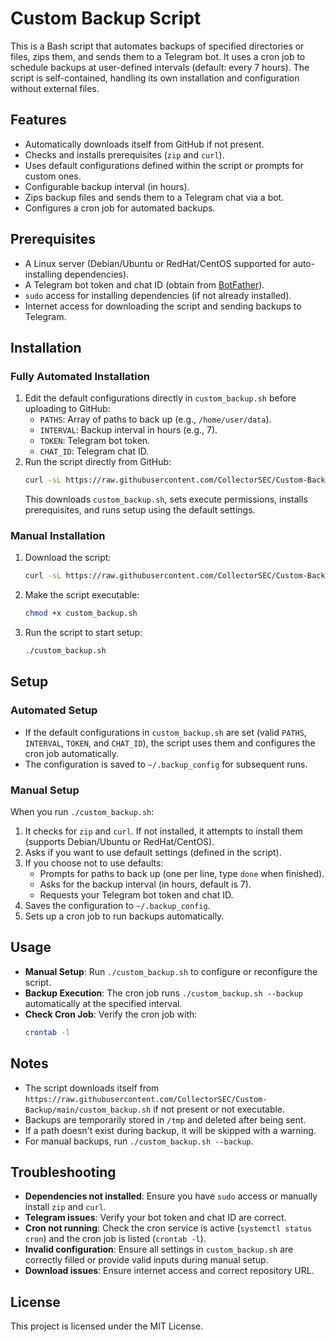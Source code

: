 # Custom Backup Script

This is a Bash script that automates backups of specified directories or files, zips them, and sends them to a Telegram bot. It uses a cron job to schedule backups at user-defined intervals (default: every 7 hours). The script is self-contained, handling its own installation and configuration without external files.

## Features
- Automatically downloads itself from GitHub if not present.
- Checks and installs prerequisites (`zip` and `curl`).
- Uses default configurations defined within the script or prompts for custom ones.
- Configurable backup interval (in hours).
- Zips backup files and sends them to a Telegram chat via a bot.
- Configures a cron job for automated backups.

## Prerequisites
- A Linux server (Debian/Ubuntu or RedHat/CentOS supported for auto-installing dependencies).
- A Telegram bot token and chat ID (obtain from [BotFather](https://t.me/BotFather)).
- `sudo` access for installing dependencies (if not already installed).
- Internet access for downloading the script and sending backups to Telegram.

## Installation
### Fully Automated Installation
1. Edit the default configurations directly in `custom_backup.sh` before uploading to GitHub:
   - `PATHS`: Array of paths to back up (e.g., `/home/user/data`).
   - `INTERVAL`: Backup interval in hours (e.g., 7).
   - `TOKEN`: Telegram bot token.
   - `CHAT_ID`: Telegram chat ID.
2. Run the script directly from GitHub:
   ```bash
   curl -sL https://raw.githubusercontent.com/CollectorSEC/Custom-Backup/main/custom_backup.sh | bash
   ```
   This downloads `custom_backup.sh`, sets execute permissions, installs prerequisites, and runs setup using the default settings.

### Manual Installation
1. Download the script:
   ```bash
   curl -sL https://raw.githubusercontent.com/CollectorSEC/Custom-Backup/main/custom_backup.sh -o custom_backup.sh
   ```
2. Make the script executable:
   ```bash
   chmod +x custom_backup.sh
   ```
3. Run the script to start setup:
   ```bash
   ./custom_backup.sh
   ```

## Setup
### Automated Setup
- If the default configurations in `custom_backup.sh` are set (valid `PATHS`, `INTERVAL`, `TOKEN`, and `CHAT_ID`), the script uses them and configures the cron job automatically.
- The configuration is saved to `~/.backup_config` for subsequent runs.

### Manual Setup
When you run `./custom_backup.sh`:
1. It checks for `zip` and `curl`. If not installed, it attempts to install them (supports Debian/Ubuntu or RedHat/CentOS).
2. Asks if you want to use default settings (defined in the script).
3. If you choose not to use defaults:
   - Prompts for paths to back up (one per line, type `done` when finished).
   - Asks for the backup interval (in hours, default is 7).
   - Requests your Telegram bot token and chat ID.
4. Saves the configuration to `~/.backup_config`.
5. Sets up a cron job to run backups automatically.

## Usage
- **Manual Setup**: Run `./custom_backup.sh` to configure or reconfigure the script.
- **Backup Execution**: The cron job runs `./custom_backup.sh --backup` automatically at the specified interval.
- **Check Cron Job**: Verify the cron job with:
  ```bash
  crontab -l
  ```

## Notes
- The script downloads itself from `https://raw.githubusercontent.com/CollectorSEC/Custom-Backup/main/custom_backup.sh` if not present or not executable.
- Backups are temporarily stored in `/tmp` and deleted after being sent.
- If a path doesn't exist during backup, it will be skipped with a warning.
- For manual backups, run `./custom_backup.sh --backup`.

## Troubleshooting
- **Dependencies not installed**: Ensure you have `sudo` access or manually install `zip` and `curl`.
- **Telegram issues**: Verify your bot token and chat ID are correct.
- **Cron not running**: Check the cron service is active (`systemctl status cron`) and the cron job is listed (`crontab -l`).
- **Invalid configuration**: Ensure all settings in `custom_backup.sh` are correctly filled or provide valid inputs during manual setup.
- **Download issues**: Ensure internet access and correct repository URL.

## License
This project is licensed under the MIT License.
